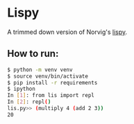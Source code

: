 # Lispy
A trimmed down version of Norvig's [lispy](https://norvig.com/lispy.html).

## How to run:
```bash
$ python -m venv venv
$ source venv/bin/activate
$ pip install -r requirements
$ ipython
In [1]: from lis import repl
In [2]: repl()
lis.py>> (multiply 4 (add 2 3))
20
```
